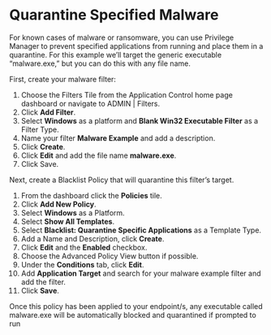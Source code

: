 [title]: # (- Quarantine Specific Malware)
[tags]: # (deny)
[priority]: # (4602)
# Quarantine Specified Malware

For known cases of malware or ransomware, you can use Privilege Manager to prevent specified applications from running and place them in a quarantine. For this example we’ll target the generic executable “malware.exe,” but you can do this with any file name.

First, create your malware filter:

1. Choose the Filters Tile from the Application Control home page dashboard or navigate to ADMIN | Filters.
1. Click __Add Filter__.
1. Select __Windows__ as a platform and __Blank Win32 Executable Filter__ as a Filter Type.
1. Name your filter __Malware Example__ and add a description.
1. Click __Create__.
1. Click __Edit__ and add the file name __malware.exe__.
1. Click Save.

Next, create a Blacklist Policy that will quarantine this filter’s target.

1. From the dashboard click the __Policies__ tile.
1. Click __Add New Policy__.
1. Select __Windows__ as a Platform.
1. Select __Show All Templates__.
1. Select __Blacklist: Quarantine Specific Applications__ as a Template Type.
1. Add a Name and Description, click __Create__.
1. Click __Edit__ and the __Enabled__ checkbox.
1. Choose the Advanced Policy View button if possible.
1. Under the __Conditions__ tab, click __Edit__.
1. Add __Application Target__ and search for your malware example filter and add the filter.
1. Click __Save__.

Once this policy has been applied to your endpoint/s, any executable called malware.exe will be automatically blocked and quarantined if prompted to run
